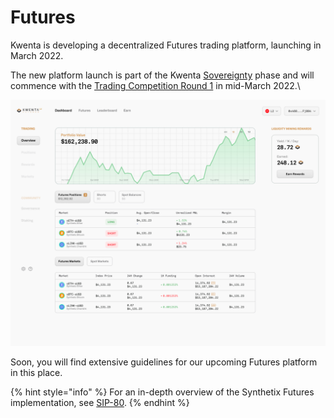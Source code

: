 # Futures

Kwenta is developing a decentralized Futures trading platform, launching in March 2022.

The new platform launch is part of the Kwenta [Sovereignty](../tokenomics/sovereignty/) phase and will commence with the [Trading Competition Round 1](../tokenomics/sovereignty/trading-comp-round-1.md) in mid-March 2022.\


![V2 Derivatives Platform Launching March 13th](../.gitbook/assets/image-4.png)

Soon, you will find extensive guidelines for our upcoming Futures platform in this place.

{% hint style="info" %}
For an in-depth overview of the Synthetix Futures implementation, see [SIP-80](https://sips.synthetix.io/sips/sip-80/).
{% endhint %}
